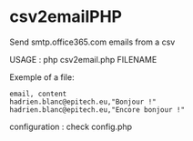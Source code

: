 # csv2emailPHP
Send smtp.office365.com emails from a csv

USAGE : php csv2email.php FILENAME

Exemple of a file:
```
email, content
hadrien.blanc@epitech.eu,"Bonjour !"
hadrien.blanc@epitech.eu,"Encore bonjour !"
```

configuration : check config.php
